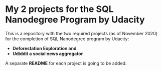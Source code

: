 # My 2 projects for the SQL Nanodegree Program by Udacity 

This is a repository with the two required projects (as of November 2020) for the completion of SQL Nanodegree program by Udacity:

- **Deforestation Exploration and**
- **Udiddit a social news aggregator**

A separate **README** for each project is going to be added.
